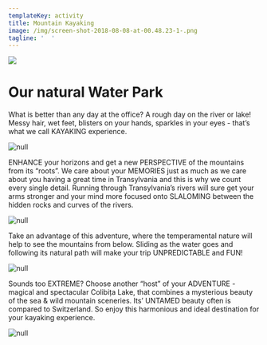 ```yaml
---
templateKey: activity
title: Mountain Kayaking
image: /img/screen-shot-2018-08-08-at-00.48.23-1-.png
tagline: '  '
---
```

![](/img/rafting-description.png)

# Our natural Water Park

What is better than any day at the office? A rough day on the river or lake! Messy hair, wet feet, blisters on your hands, sparkles in your eyes - that’s what we call KAYAKING experience.

![null](/img/vadu-crisului-9.png)

ENHANCE your horizons and get a new PERSPECTIVE of the mountains from its “roots”. We care about your MEMORIES just as much as we care about you having a great time in Transylvania and this is why we count every single detail. Running through Transylvania’s rivers will sure get your arms stronger and your mind more focused onto SLALOMING between the hidden rocks and curves of the rivers. 

![null](/img/vaducrisului-10.png)

Take an advantage of this adventure, where the temperamental nature will help to see the mountains from below. Sliding as the water goes and following its natural path will make your trip UNPREDICTABLE and FUN!

![null](/img/32440471_1110342742439045_5975578781924982784_n.jpg)

Sounds too EXTREME? Choose another “host” of your ADVENTURE - magical and spectacular Colibița Lake, that combines a mysterious beauty of the sea & wild mountain sceneries. Its’ UNTAMED beauty often is compared to Switzerland. So enjoy this harmonious and ideal destination for your kayaking experience.

![null](/img/22829084_1000911263382194_92442512961224745_o.jpg)
